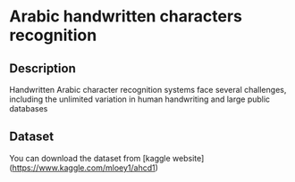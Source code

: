 # Arabic handwritten characters recognition 
## Description 
Handwritten Arabic character recognition systems face several challenges, including the unlimited variation in human handwriting and large public databases
## Dataset
You can download the dataset from [kaggle website] (https://www.kaggle.com/mloey1/ahcd1)
